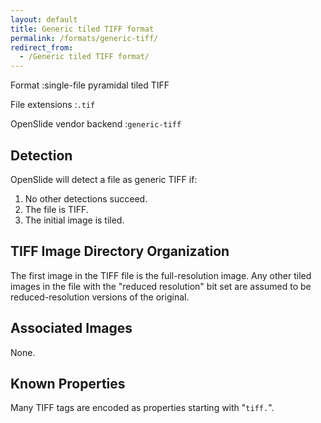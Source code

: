 ```yaml
---
layout: default
title: Generic tiled TIFF format
permalink: /formats/generic-tiff/
redirect_from:
  - /Generic tiled TIFF format/
---
```


Format
:single-file pyramidal tiled TIFF

File extensions
:`.tif`

OpenSlide vendor backend
:`generic-tiff`


Detection
---------
OpenSlide will detect a file as generic TIFF if:

 1. No other detections succeed.
 2. The file is TIFF.
 3. The initial image is tiled.

TIFF Image Directory Organization
---------------------------------

The first image in the TIFF file is the full-resolution image. Any
other tiled images in the file with the "reduced resolution" bit set
are assumed to be reduced-resolution versions of the original.

Associated Images
-----------------
None.


Known Properties
----------------

Many TIFF tags are encoded as properties starting with "`tiff.`".
